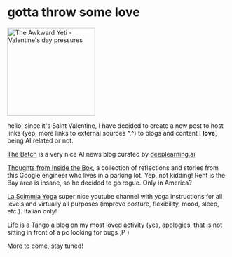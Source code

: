 # gotta throw some love

<a href="http://theawkwardyeti.com/comic/valentines-day-pressures/">
 <img alt="The Awkward Yeti - Valentine's day pressures" src="http://theawkwardyeti.com/wp-content/uploads/2015/02/0213_Heartbodystandards.png" height="200" ALIGN=”center”>
</a>

hello! since it's Saint Valentine, I have decided to create a new post to host links (yep, more links to external sources ^.^) to blogs and content I **love**, being AI related or not. 

[The Batch](https://www.deeplearning.ai/thebatch/?utm_source=social&utm_medium=twitter&utm_campaign=TheBatchAnnouncementAugust132019)
 is a very nice AI news blog curated by [deeplearning.ai](https://www.deeplearning.ai/)
 
[Thoughts from Inside the Box](https://frominsidethebox.com/), 
a collection of reflections and stories from this Google engineer who lives in a parking lot. Yep, not kidding! 
 Rent is the Bay area is insane, so he decided to go rogue. Only in America?
 
 [La Scimmia Yoga](https://www.youtube.com/user/LaScimmiaYoga) super nice youtube channel with yoga instructions for all levels and 
 virtually all purposes (improve posture, flexibility, mood, sleep, etc.). Italian only!
 
 [Life is a Tango](http://lifeisatango.blogspot.com/) a blog on my most loved activity 
 (yes, apologies, that is not sitting in front of a pc looking for bugs ;P )
 
 More to come, stay tuned!


